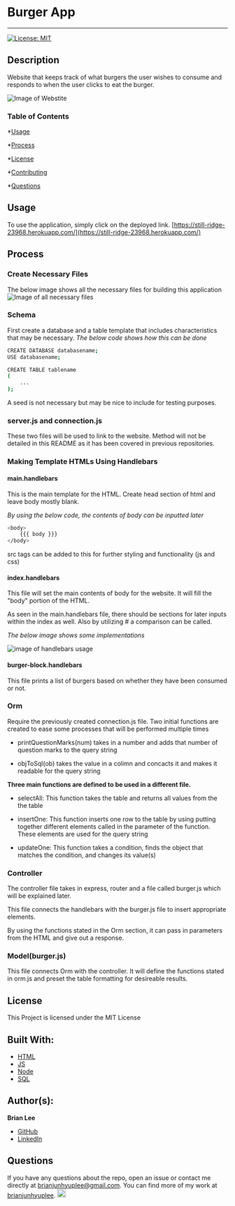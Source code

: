 
# Burger App
<hr>

[![License: MIT](https://img.shields.io/badge/License-MIT-blue.svg)](https://opensource.org/licenses/MIT)

## Description

Website that keeps track of what burgers the user wishes to consume and responds to when the user clicks to eat the burger.

![Image of Webstite](public/assets/images/web.png)

### Table of Contents

*[Usage](#usage)

*[Process](#process)

*[License](#license)

*[Contributing](#contributing)

*[Questions](#questions)


## Usage
 
To use the application, simply click on the deployed link. 
[https://still-ridge-23968.herokuapp.com/](https://still-ridge-23968.herokuapp.com/)

## Process

### Create Necessary Files

The below image shows all the necessary files for building this application
![Image of all necessary files](public/assets/images/nec.png)


### Schema

First create a database and a table template that includes characteristics that may be necessary.
*The below code shows how this can be done*

```bash
CREATE DATABASE databasename;
USE databasename;

CREATE TABLE tablename
(
    ...
);
```
A seed is not necessary but may be nice to include for testing purposes.

### server.js and connection.js

These two files will be used to link to the website.
Method will not be detailed in this README as it has been covered in previous repositories.

### Making Template HTMLs Using Handlebars

#### main.handlebars

This is the main template for the HTML. Create head section of html and leave body mostly blank.

*By using the below code, the contents of body can be inputted later*
```bash
<body>
	{{{ body }}}
</body>
```

src tags can be added to this for further styling and functionality (js and css)

#### index.handlebars

This file will set the main contents of body for the website. It will fill the "body" portion of the HTML.

As seen in the main.handlebars file, there should be sections for later inputs within the index as well. Also by utilizing # a comparison can be called.

*The below image shows some implementations*

![image of handlebars usage](public/assets/images/index.png)

#### burger-block.handlebars

This file prints a list of burgers based on whether they have been consumed or not.

### Orm

Require the previously created connection.js file. Two initial functions are created to ease some processes that will be performed multiple times

- printQuestionMarks(num) takes in a number and adds that number of question marks to the query string

- objToSql(ob) takes the value in a colimn and concacts it and makes it readable for the query string

**Three main functions are defined to be used in a different file.**

- selectAll: This function takes the table and returns all values from the the table

- insertOne: This function inserts one row to the table by using putting together different elements called in the parameter of the function. These elements are used for the query string

- updateOne: This function takes a condition, finds the object that matches the condition, and changes its value(s)

### Controller

The controller file takes in express, router and a file called burger.js which will be explained later.

This file connects the handlebars with the burger.js file to insert appropriate elements.

By using the functions stated in the Orm section, it can pass in parameters from the HTML and give out a response.

### Model(burger.js)

This file connects Orm with the controller. It will define the functions stated in orm.js and preset the table formatting for desireable results.

## License

This Project is licensed under the MIT License

## Built With:
* [HTML](https://developer.mozilla.org/en-US/docs/Web/HTML)
* [JS](https://developer.mozilla.org/en-US/docs/Web/JS)
* [Node](https://developer.mozilla.org/en-US/docs/Web/API/Node)
* [SQL](https://developer.mozilla.org/en-US/docs/Glossary/SQL)


## Author(s):
**Brian Lee**
* [GitHub](https://github.com/brianjunhyuplee)
* [LinkedIn](https://www.linkedin.com/in/brian-lee-559208187/)


## Questions

If you have any questions about the repo, open an issue or contact me directly at [brianjunhyuplee@gmail.com](brianjunhyup@gmail.com). You can find more of my work at [brianjunhyuplee](https://github.com/brianjunhyuplee). <img src = "https://avatars3.githubusercontent.com/u/70872311?v=4" width = 20 alt = "github profile picture">
    